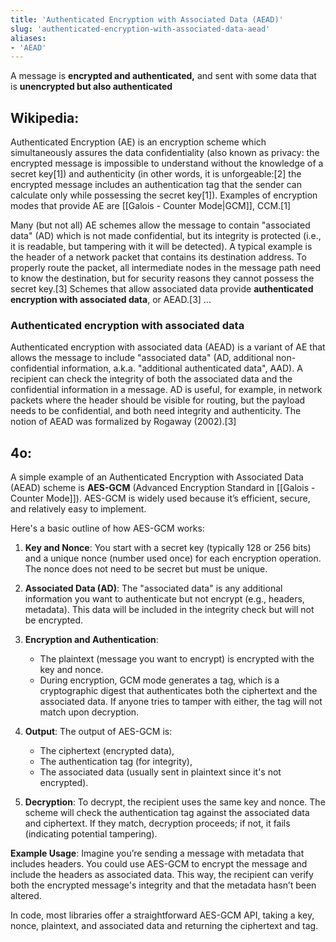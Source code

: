 ```yaml
---
title: 'Authenticated Encryption with Associated Data (AEAD)'
slug: 'authenticated-encryption-with-associated-data-aead'
aliases:
- 'AEAD'
---
```


A message is **encrypted and authenticated,** and sent with some data that is **unencrypted but also authenticated**

## Wikipedia:

Authenticated Encryption (AE) is an encryption scheme which simultaneously assures the data confidentiality (also known as privacy: the encrypted message is impossible to understand without the knowledge of a secret key[1]) and authenticity (in other words, it is unforgeable:[2] the encrypted message includes an authentication tag that the sender can calculate only while possessing the secret key[1]). Examples of encryption modes that provide AE are [[Galois - Counter Mode|GCM]], CCM.[1]

Many (but not all) AE schemes allow the message to contain "associated data" (AD) which is not made confidential, but its integrity is protected (i.e., it is readable, but tampering with it will be detected). A typical example is the header of a network packet that contains its destination address. To properly route the packet, all intermediate nodes in the message path need to know the destination, but for security reasons they cannot possess the secret key.[3] Schemes that allow associated data provide **authenticated encryption with associated data**, or AEAD.[3]
...
### Authenticated encryption with associated data
Authenticated encryption with associated data (AEAD) is a variant of AE that allows the message to include "associated data" (AD, additional non-confidential information, a.k.a. "additional authenticated data", AAD). A recipient can check the integrity of both the associated data and the confidential information in a message. AD is useful, for example, in network packets where the header should be visible for routing, but the payload needs to be confidential, and both need integrity and authenticity. The notion of AEAD was formalized by Rogaway (2002).[3] 
## 4o:
A simple example of an Authenticated Encryption with Associated Data (AEAD) scheme is **AES-GCM** (Advanced Encryption Standard in [[Galois - Counter Mode]]). AES-GCM is widely used because it’s efficient, secure, and relatively easy to implement.

Here's a basic outline of how AES-GCM works:

1. **Key and Nonce**: You start with a secret key (typically 128 or 256 bits) and a unique nonce (number used once) for each encryption operation. The nonce does not need to be secret but must be unique.

2. **Associated Data (AD)**: The "associated data" is any additional information you want to authenticate but not encrypt (e.g., headers, metadata). This data will be included in the integrity check but will not be encrypted.

3. **Encryption and Authentication**:
   - The plaintext (message you want to encrypt) is encrypted with the key and nonce.
   - During encryption, GCM mode generates a tag, which is a cryptographic digest that authenticates both the ciphertext and the associated data. If anyone tries to tamper with either, the tag will not match upon decryption.

4. **Output**: The output of AES-GCM is:
   - The ciphertext (encrypted data),
   - The authentication tag (for integrity),
   - The associated data (usually sent in plaintext since it's not encrypted).

5. **Decryption**: To decrypt, the recipient uses the same key and nonce. The scheme will check the authentication tag against the associated data and ciphertext. If they match, decryption proceeds; if not, it fails (indicating potential tampering).

**Example Usage**:
Imagine you’re sending a message with metadata that includes headers. You could use AES-GCM to encrypt the message and include the headers as associated data. This way, the recipient can verify both the encrypted message's integrity and that the metadata hasn’t been altered.

In code, most libraries offer a straightforward AES-GCM API, taking a key, nonce, plaintext, and associated data and returning the ciphertext and tag.